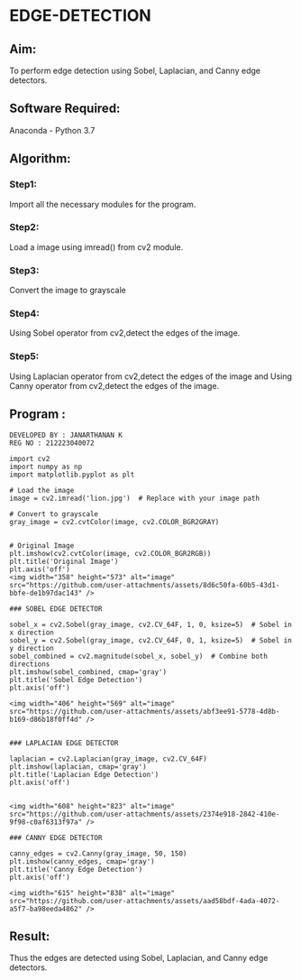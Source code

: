 # EDGE-DETECTION
## Aim:
To perform edge detection using Sobel, Laplacian, and Canny edge detectors.

## Software Required:
Anaconda - Python 3.7

## Algorithm:
### Step1:
Import all the necessary modules for the program.

### Step2:
Load a image using imread() from cv2 module.

### Step3:
Convert the image to grayscale

### Step4:
Using Sobel operator from cv2,detect the edges of the image.

### Step5:

Using Laplacian operator from cv2,detect the edges of the image and Using Canny operator from cv2,detect the edges of the image.

## Program :
```
DEVELOPED BY : JANARTHANAN K
REG NO : 212223040072
```

```
import cv2
import numpy as np
import matplotlib.pyplot as plt

# Load the image
image = cv2.imread('lion.jpg')  # Replace with your image path

# Convert to grayscale
gray_image = cv2.cvtColor(image, cv2.COLOR_BGR2GRAY)


# Original Image
plt.imshow(cv2.cvtColor(image, cv2.COLOR_BGR2RGB))
plt.title('Original Image')
plt.axis('off')
<img width="358" height="573" alt="image" src="https://github.com/user-attachments/assets/8d6c50fa-60b5-43d1-bbfe-de1b97dac143" />

### SOBEL EDGE DETECTOR

sobel_x = cv2.Sobel(gray_image, cv2.CV_64F, 1, 0, ksize=5)  # Sobel in x direction
sobel_y = cv2.Sobel(gray_image, cv2.CV_64F, 0, 1, ksize=5)  # Sobel in y direction
sobel_combined = cv2.magnitude(sobel_x, sobel_y)  # Combine both directions
plt.imshow(sobel_combined, cmap='gray')
plt.title('Sobel Edge Detection')
plt.axis('off')

<img width="406" height="569" alt="image" src="https://github.com/user-attachments/assets/abf3ee91-5778-4d8b-b169-d86b18f0ff4d" />


### LAPLACIAN EDGE DETECTOR

laplacian = cv2.Laplacian(gray_image, cv2.CV_64F)
plt.imshow(laplacian, cmap='gray')
plt.title('Laplacian Edge Detection')
plt.axis('off')


<img width="608" height="823" alt="image" src="https://github.com/user-attachments/assets/2374e918-2842-410e-9f98-c0af6313f97a" />

### CANNY EDGE DETECTOR

canny_edges = cv2.Canny(gray_image, 50, 150)
plt.imshow(canny_edges, cmap='gray')
plt.title('Canny Edge Detection')
plt.axis('off')  

<img width="615" height="838" alt="image" src="https://github.com/user-attachments/assets/aad58bdf-4ada-4072-a5f7-ba98eeda4862" />
```
## Result:
Thus the edges are detected using Sobel, Laplacian, and Canny edge detectors.
